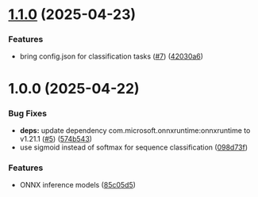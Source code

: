 # [1.1.0](https://github.com/gravitee-io/gravitee-inference/compare/1.0.0...1.1.0) (2025-04-23)


### Features

* bring config.json for classification tasks ([#7](https://github.com/gravitee-io/gravitee-inference/issues/7)) ([42030a6](https://github.com/gravitee-io/gravitee-inference/commit/42030a6dbfbcdcbd09d100bb613e786561503ee0))

# 1.0.0 (2025-04-22)


### Bug Fixes

* **deps:** update dependency com.microsoft.onnxruntime:onnxruntime to v1.21.1 ([#5](https://github.com/gravitee-io/gravitee-inference/issues/5)) ([574b543](https://github.com/gravitee-io/gravitee-inference/commit/574b5433684eee4af1bd1dc2de95c657d904d451))
* use sigmoid instead of softmax for sequence classification ([098d73f](https://github.com/gravitee-io/gravitee-inference/commit/098d73f87cea254c6c390293d9032f41cac32d34))


### Features

* ONNX inference models ([85c05d5](https://github.com/gravitee-io/gravitee-inference/commit/85c05d5c3be5ceb1e1f0e3f13bd161c1c3446ca0))
